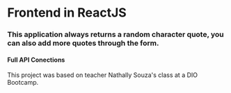# Frontend in ReactJS

### This application always returns a random character quote, you can also add more quotes through the form. 

#### Full API Conections

This project was based on teacher Nathally Souza's class at a DIO Bootcamp.